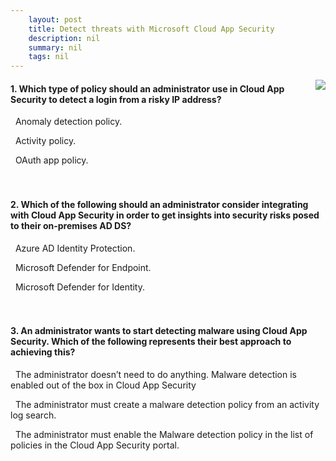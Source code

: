 ```yaml
---
    layout: post
    title: Detect threats with Microsoft Cloud App Security 
    description: nil
    summary: nil
    tags: nil
---
```



 <a target="_blank" href="https://docs.microsoft.com/en-us/learn/modules/implement-microsoft-cloud-app-security-threat-detection/6-knowledge-check/"><i class="fas fa-external-link-alt"></i> </a>
 <img align="right" src="https://docs.microsoft.com/en-us/learn/achievements/generic-badge.svg">
####  1. Which type of policy should an administrator use in Cloud App Security to detect a login from a risky IP address?


<i class='far fa-square'></i> &nbsp;&nbsp;Anomaly detection policy.

<i class='fas fa-check-square' style='color: Dodgerblue;'></i> &nbsp;&nbsp;Activity policy.

<i class='far fa-square'></i> &nbsp;&nbsp;OAuth app policy.
<br />
<br />
<br />

####  2. Which of the following should an administrator consider integrating with Cloud App Security in order to get insights into security risks posed to their on-premises AD DS?


<i class='far fa-square'></i> &nbsp;&nbsp;Azure AD Identity Protection.

<i class='far fa-square'></i> &nbsp;&nbsp;Microsoft Defender for Endpoint.

<i class='fas fa-check-square' style='color: Dodgerblue;'></i> &nbsp;&nbsp;Microsoft Defender for Identity.
<br />
<br />
<br />

####  3. An administrator wants to start detecting malware using Cloud App Security. Which of the following represents their best approach to achieving this?


<i class='far fa-square'></i> &nbsp;&nbsp;The administrator doesn’t need to do anything. Malware detection is enabled out of the box in Cloud App Security

<i class='far fa-square'></i> &nbsp;&nbsp;The administrator must create a malware detection policy from an activity log search.

<i class='fas fa-check-square' style='color: Dodgerblue;'></i> &nbsp;&nbsp;The administrator must enable the Malware detection policy in the list of policies in the Cloud App Security portal.
<br />
<br />
<br />
